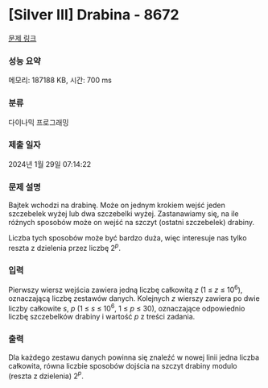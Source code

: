 # [Silver III] Drabina - 8672 

[문제 링크](https://www.acmicpc.net/problem/8672) 

### 성능 요약

메모리: 187188 KB, 시간: 700 ms

### 분류

다이나믹 프로그래밍

### 제출 일자

2024년 1월 29일 07:14:22

### 문제 설명

<p>Bajtek wchodzi na drabinę. Może on jednym krokiem wejść jeden szczebelek wyżej lub dwa szczebelki wyżej. Zastanawiamy się, na ile różnych sposobów może on wejść na szczyt (ostatni szczebelek) drabiny.</p>

<p>Liczba tych sposobów może być bardzo duża, więc interesuje nas tylko reszta z dzielenia przez liczbę 2<em><sup>p</sup></em>.</p>

### 입력 

 <p>Pierwszy wiersz wejścia zawiera jedną liczbę całkowitą <em>z</em> (1 ≤ <em>z</em> ≤ 10<sup>6</sup>), oznaczającą liczbę zestawów danych. Kolejnych <em>z</em> wierszy zawiera po dwie liczby całkowite <em>s</em>, <em>p</em> (1 ≤ <em>s</em> ≤ 10<sup>6</sup>, 1 ≤ <em>p</em> ≤ 30), oznaczające odpowiednio liczbę szczebelków drabiny i wartość <em>p</em> z treści zadania.</p>

### 출력 

 <p>Dla każdego zestawu danych powinna się znaleźć w nowej linii jedna liczba całkowita, równa liczbie sposobów dojścia na szczyt drabiny modulo (reszta z dzielenia) 2<em><sup>p</sup></em>.</p>


